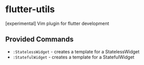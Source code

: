 # flutter-utils
[experimental] Vim plugin for flutter development

## Provided Commands
* `:StatelessWidget` - creates a template for a StatelessWidget
* `:StatefulWidget` - creates a template for a StatefulWidget
